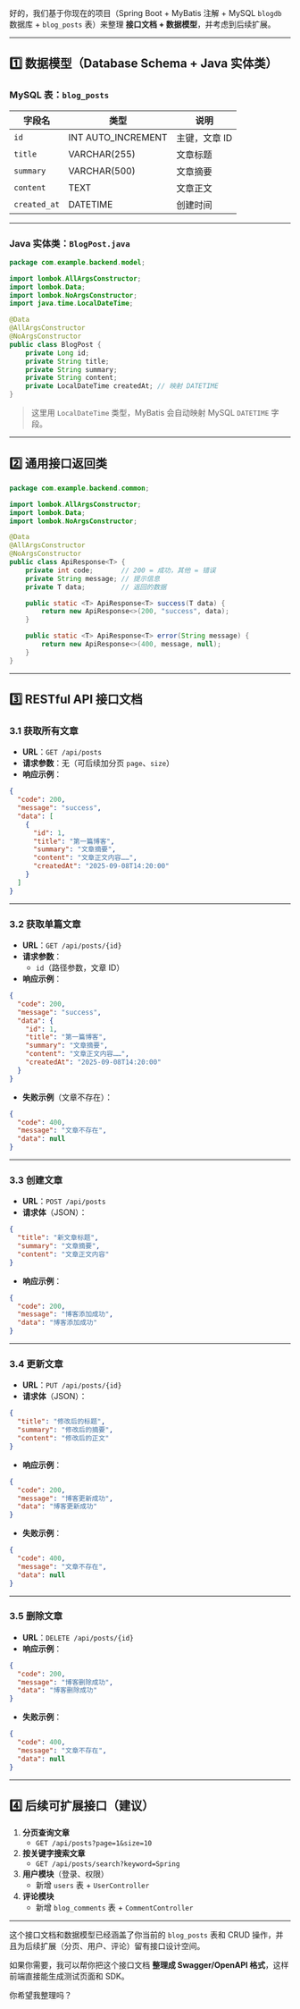 好的，我们基于你现在的项目（Spring Boot + MyBatis 注解 + MySQL `blogdb` 数据库 + `blog_posts` 表）来整理 **接口文档 + 数据模型**，并考虑到后续扩展。

------

## 1️⃣ 数据模型（Database Schema + Java 实体类）

### MySQL 表：`blog_posts`

| 字段名       | 类型               | 说明          |
| ------------ | ------------------ | ------------- |
| `id`         | INT AUTO_INCREMENT | 主键，文章 ID |
| `title`      | VARCHAR(255)       | 文章标题      |
| `summary`    | VARCHAR(500)       | 文章摘要      |
| `content`    | TEXT               | 文章正文      |
| `created_at` | DATETIME           | 创建时间      |

------

### Java 实体类：`BlogPost.java`

```java
package com.example.backend.model;

import lombok.AllArgsConstructor;
import lombok.Data;
import lombok.NoArgsConstructor;
import java.time.LocalDateTime;

@Data
@AllArgsConstructor
@NoArgsConstructor
public class BlogPost {
    private Long id;
    private String title;
    private String summary;
    private String content;
    private LocalDateTime createdAt; // 映射 DATETIME
}
```

> 这里用 `LocalDateTime` 类型，MyBatis 会自动映射 MySQL `DATETIME` 字段。

------

## 2️⃣ 通用接口返回类

```java
package com.example.backend.common;

import lombok.AllArgsConstructor;
import lombok.Data;
import lombok.NoArgsConstructor;

@Data
@AllArgsConstructor
@NoArgsConstructor
public class ApiResponse<T> {
    private int code;       // 200 = 成功，其他 = 错误
    private String message; // 提示信息
    private T data;         // 返回的数据

    public static <T> ApiResponse<T> success(T data) {
        return new ApiResponse<>(200, "success", data);
    }

    public static <T> ApiResponse<T> error(String message) {
        return new ApiResponse<>(400, message, null);
    }
}
```

------

## 3️⃣ RESTful API 接口文档

### 3.1 获取所有文章

- **URL**：`GET /api/posts`
- **请求参数**：无（可后续加分页 `page`、`size`）
- **响应示例**：

```json
{
  "code": 200,
  "message": "success",
  "data": [
    {
      "id": 1,
      "title": "第一篇博客",
      "summary": "文章摘要",
      "content": "文章正文内容……",
      "createdAt": "2025-09-08T14:20:00"
    }
  ]
}
```

------

### 3.2 获取单篇文章

- **URL**：`GET /api/posts/{id}`
- **请求参数**：
  - `id`（路径参数，文章 ID）
- **响应示例**：

```json
{
  "code": 200,
  "message": "success",
  "data": {
    "id": 1,
    "title": "第一篇博客",
    "summary": "文章摘要",
    "content": "文章正文内容……",
    "createdAt": "2025-09-08T14:20:00"
  }
}
```

- **失败示例**（文章不存在）：

```json
{
  "code": 400,
  "message": "文章不存在",
  "data": null
}
```

------

### 3.3 创建文章

- **URL**：`POST /api/posts`
- **请求体**（JSON）：

```json
{
  "title": "新文章标题",
  "summary": "文章摘要",
  "content": "文章正文内容"
}
```

- **响应示例**：

```json
{
  "code": 200,
  "message": "博客添加成功",
  "data": "博客添加成功"
}
```

------

### 3.4 更新文章

- **URL**：`PUT /api/posts/{id}`
- **请求体**（JSON）：

```json
{
  "title": "修改后的标题",
  "summary": "修改后的摘要",
  "content": "修改后的正文"
}
```

- **响应示例**：

```json
{
  "code": 200,
  "message": "博客更新成功",
  "data": "博客更新成功"
}
```

- **失败示例**：

```json
{
  "code": 400,
  "message": "文章不存在",
  "data": null
}
```

------

### 3.5 删除文章

- **URL**：`DELETE /api/posts/{id}`
- **响应示例**：

```json
{
  "code": 200,
  "message": "博客删除成功",
  "data": "博客删除成功"
}
```

- **失败示例**：

```json
{
  "code": 400,
  "message": "文章不存在",
  "data": null
}
```

------

## 4️⃣ 后续可扩展接口（建议）

1. **分页查询文章**
   - `GET /api/posts?page=1&size=10`
2. **按关键字搜索文章**
   - `GET /api/posts/search?keyword=Spring`
3. **用户模块**（登录、权限）
   - 新增 `users` 表 + `UserController`
4. **评论模块**
   - 新增 `blog_comments` 表 + `CommentController`

------

这个接口文档和数据模型已经涵盖了你当前的 `blog_posts` 表和 CRUD 操作，并且为后续扩展（分页、用户、评论）留有接口设计空间。

如果你需要，我可以帮你把这个接口文档 **整理成 Swagger/OpenAPI 格式**，这样前端直接能生成测试页面和 SDK。

你希望我整理吗？
